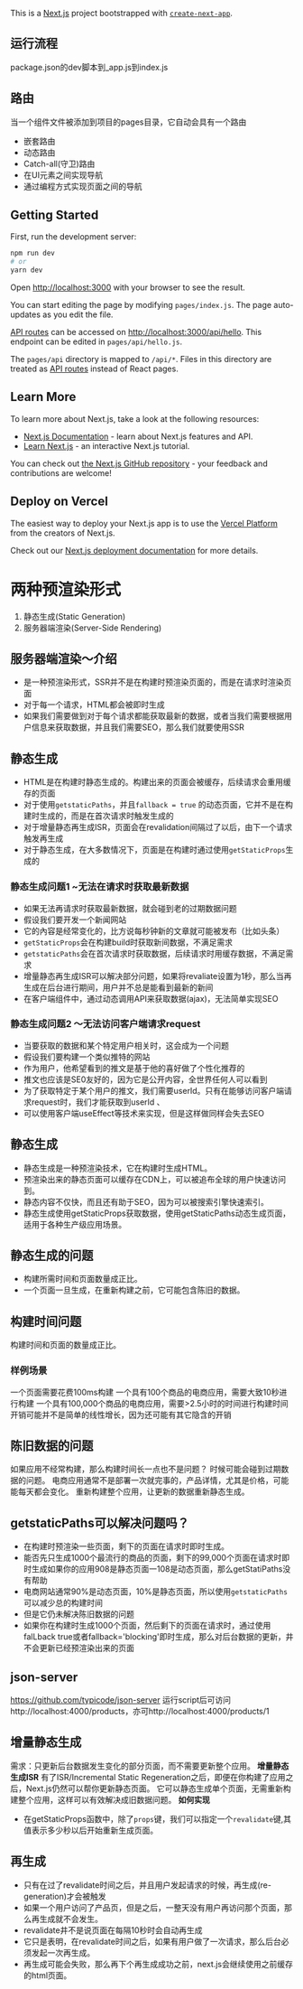 This is a [Next.js](https://nextjs.org/) project bootstrapped with [`create-next-app`](https://github.com/vercel/next.js/tree/canary/packages/create-next-app).
## 运行流程
package.json的dev脚本到_app.js到index.js
## 路由
当一个组件文件被添加到项目的pages目录，它自动会具有一个路由
- 嵌套路由
- 动态路由
- Catch-all(守卫)路由
- 在UI元素之间实现导航
- 通过编程方式实现页面之间的导航
## Getting Started

First, run the development server:

```bash
npm run dev
# or
yarn dev
```

Open [http://localhost:3000](http://localhost:3000) with your browser to see the result.

You can start editing the page by modifying `pages/index.js`. The page auto-updates as you edit the file.

[API routes](https://nextjs.org/docs/api-routes/introduction) can be accessed on [http://localhost:3000/api/hello](http://localhost:3000/api/hello). This endpoint can be edited in `pages/api/hello.js`.

The `pages/api` directory is mapped to `/api/*`. Files in this directory are treated as [API routes](https://nextjs.org/docs/api-routes/introduction) instead of React pages.

## Learn More

To learn more about Next.js, take a look at the following resources:

- [Next.js Documentation](https://nextjs.org/docs) - learn about Next.js features and API.
- [Learn Next.js](https://nextjs.org/learn) - an interactive Next.js tutorial.

You can check out [the Next.js GitHub repository](https://github.com/vercel/next.js/) - your feedback and contributions are welcome!

## Deploy on Vercel

The easiest way to deploy your Next.js app is to use the [Vercel Platform](https://vercel.com/new?utm_medium=default-template&filter=next.js&utm_source=create-next-app&utm_campaign=create-next-app-readme) from the creators of Next.js.

Check out our [Next.js deployment documentation](https://nextjs.org/docs/deployment) for more details.
# 两种预渲染形式
1. 静态生成(Static Generation) 
2. 服务器端渲染(Server-Side Rendering)
## 服务器端渲染～介绍
* 是一种预渲染形式，SSR并不是在构建时预渲染页面的，而是在请求时渲染页面
* 对于每一个请求，HTML都会被即时生成
* 如果我们需要做到对于每个请求都能获取最新的数据，或者当我们需要根据用户信息来获取数据，并且我们需要SEO，那么我们就要使用SSR
## 静态生成
* HTML是在构建时静态生成的。构建出来的页面会被缓存，后续请求会重用缓存的页面
* 对于使用`getstaticPaths`，并且`fallback = true` 的动态页面，它并不是在构建时生成的，而是在首次请求时触发生成的
* 对于增量静态再生成ISR，页面会在revalidation间隔过了以后，由下一个请求触发再生成
* 对于静态生成，在大多数情况下，页面是在构建时通过使用`getStaticProps`生成的
### 静态生成问题1 ~无法在请求时获取最新数据
* 如果无法再请求时获取最新数据，就会碰到老的过期数据问题
* 假设我们要开发一个新闻网站
* 它的內容是经常变化的，比方说每秒钟新的文章就可能被发布（比如头条）
* `getStaticProps`会在构建build时获取新间数据，不满足需求
* `getstaticPaths`会在首次请求时获取数据，后续请求时用缓存数据，不满足需求
* 增量静态再生成ISR可以解决部分问题，如果将revaliate设置为1秒，那么当再生成在后台进行期间，用户并不总是能看到最新的新间
* 在客户端组件中，通过动态调用API来获取数据(ajax)，无法简单实现SEO
### 静态生成问题2 ～无法访问客户端请求request
* 当要获取的数据和某个特定用户相关时，这会成为一个问题
* 假设我们要构建一个类似推特的网站
* 作为用户，他希望看到的推文是基于他的喜好做了个性化推荐的
* 推文也应该是SE0友好的，因为它是公开内容，全世界任何人可以看到
* 为了获取特定于某个用户的推文，我们需要userId。只有在能够访问客户端请求request时，我们才能获取到userId 、
* 可以使用客户端useEffect等技术来实现，但是这样做同样会失去SEO
## 静态生成
* 静态生成是一种预渲染技术，它在构建时生成HTML。
* 预渲染出来的静态页面可以缓存在CDN上，可以被追布全球的用户快速访问到。
* 静态内容不仅快，而且还有助于SEO，因为可以被搜索引擎快速索引。
* 静态生成使用getStaticProps获取数据，使用getStaticPaths动态生成页面，适用于各种生产级应用场景。
## 静态生成的问题
* 构建所需时间和页面数量成正比。
* 一个页面一旦生成，在重新构建之前，它可能包含陈旧的数据。
## 构建时间问题
构建时间和页面的数量成正比。
### 样例场景
一个页面需要花费100ms构建
一个具有100个商品的电商应用，需要大致10秒进行构建
一个具有100,000个商品的电商应用，需要>2.5小时的时间进行构建时间开销可能并不是简单的线性增长，因为还可能有其它隐含的开销
## 陈旧数据的问题
如果应用不经常构建，那么构建时间长一点也不是问题？
时候可能会碰到过期数据的问题。
电商应用通常不是部署一次就完事的，产品详情，尤其是价格，可能能每天都会变化。
重新构建整个应用，让更新的数据重新静态生成。
## getstaticPaths可以解决问题吗？
* 在构建时预渲染一些页面，剩下的页面在请求时即时生成。
* 能否先只生成1000个最流行的商品的页面，剩下的99,000个页面在请求时即时生成如果你的应用908是静态页面一108是动态页面，那么getStatiPaths没有帮助
* 电商网站通常90%是动态页面，10%是静态页面，所以使用`getstaticPaths`可以减少总的构建时间
* 但是它仍未解决陈旧数据的问题
* 如果你在构建时生成1000个页面，然后剩下的页面在请求时，通过使用falLback true或者fallback='blocking'即时生成，那么对后台数据的更新，井不会更新已经预渲染出来的页面
## json-server
https://github.com/typicode/json-server
运行script后可访问http://localhost:4000/products，亦可http://localhost:4000/products/1
## 增量静态生成
需求：只更新后台数据发生变化的部分页面，而不需要更新整个应用。
**增量静态生成ISR**
有了ISR/Incremental Static Regeneration之后，即便在你构建了应用之后，Next.js仍然可以帮你更新静态页面。
它可以静态生成单个页面，无需重新构建整个应用，这样可以有效解决成旧数据问题。
**如何实现**
* 在getStaticProps函数中，除了`props`键，我们可以指定一个`revalidate`键,其值表示多少秒以后开始重新生成页面。
## 再生成
* 只有在过了revalidate时间之后，并且用户发起请求的时候，再生成(re-generation)才会被触发
* 如果一个用户访问了产品页，但是之后，一整天没有用户再访问那个页面，那么再生成就不会发生。
* revalidate井不是说页面在每隔10秒时会自动再生成
* 它只是表明，在revalidate时间之后，如果有用户做了一次请求，那么后台必须发起一次再生成。
* 再生成可能会失败，那么再下个再生成成功之前，next.js会继续使用之前缓存的html页面。